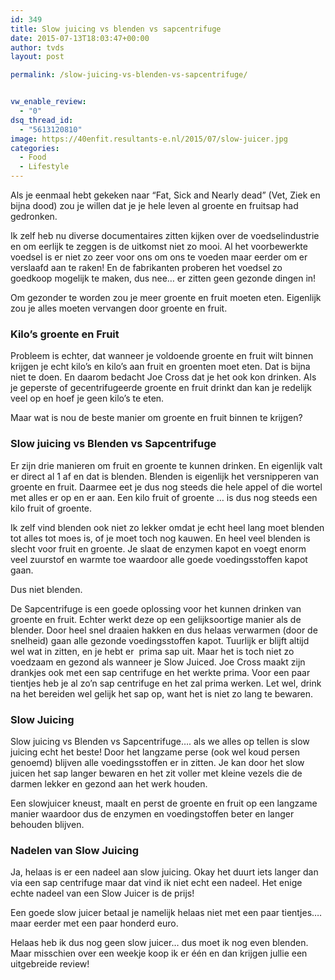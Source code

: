 ```yaml
---
id: 349
title: Slow juicing vs blenden vs sapcentrifuge
date: 2015-07-13T18:03:47+00:00
author: tvds
layout: post

permalink: /slow-juicing-vs-blenden-vs-sapcentrifuge/


vw_enable_review:
  - "0"
dsq_thread_id:
  - "5613120810"
image: https://40enfit.resultants-e.nl/2015/07/slow-juicer.jpg
categories:
  - Food
  - Lifestyle
---
```

Als je eenmaal hebt gekeken naar &#8220;Fat, Sick and Nearly dead&#8221; (Vet, Ziek en bijna dood) zou je willen dat je je hele leven al groente en fruitsap had gedronken.

Ik zelf heb nu diverse documentaires zitten kijken over de voedselindustrie en om eerlijk te zeggen is de uitkomst niet zo mooi. Al het voorbewerkte voedsel is er niet zo zeer voor ons om ons te voeden maar eerder om er verslaafd aan te raken! En de fabrikanten proberen het voedsel zo goedkoop mogelijk te maken, dus nee&#8230; er zitten geen gezonde dingen in!<!--more-->

Om gezonder te worden zou je meer groente en fruit moeten eten. Eigenlijk zou je alles moeten vervangen door groente en fruit.

### Kilo&#8217;s groente en Fruit

Probleem is echter, dat wanneer je voldoende groente en fruit wilt binnen krijgen je echt kilo&#8217;s en kilo&#8217;s aan fruit en groenten moet eten. Dat is bijna niet te doen. En daarom bedacht Joe Cross dat je het ook kon drinken. Als je geperste of gecentrifugeerde groente en fruit drinkt dan kan je redelijk veel op en hoef je geen kilo&#8217;s te eten.

Maar wat is nou de beste manier om groente en fruit binnen te krijgen?

### Slow juicing vs Blenden vs Sapcentrifuge

Er zijn drie manieren om fruit en groente te kunnen drinken. En eigenlijk valt er direct al 1 af en dat is blenden. Blenden is eigenlijk het versnipperen van groente en fruit. Daarmee eet je dus nog steeds die hele appel of die wortel met alles er op en er aan. Een kilo fruit of groente &#8230; is dus nog steeds een kilo fruit of groente.

Ik zelf vind blenden ook niet zo lekker omdat je echt heel lang moet blenden tot alles tot moes is, of je moet toch nog kauwen. En heel veel blenden is slecht voor fruit en groente. Je slaat de enzymen kapot en voegt enorm veel zuurstof en warmte toe waardoor alle goede voedingsstoffen kapot gaan.

Dus niet blenden.

De Sapcentrifuge is een goede oplossing voor het kunnen drinken van groente en fruit. Echter werkt deze op een gelijksoortige manier als de blender. Door heel snel draaien hakken en dus helaas verwarmen (door de snelheid) gaan alle gezonde voedingsstoffen kapot. Tuurlijk er blijft altijd wel wat in zitten, en je hebt er  prima sap uit. Maar het is toch niet zo voedzaam en gezond als wanneer je Slow Juiced. Joe Cross maakt zijn drankjes ook met een sap centrifuge en het werkte prima. Voor een paar tientjes heb je al zo&#8217;n sap centrifuge en het zal prima werken. Let wel, drink na het bereiden wel gelijk het sap op, want het is niet zo lang te bewaren.

### Slow Juicing

Slow juicing vs Blenden vs Sapcentrifuge&#8230;. als we alles op tellen is slow juicing echt het beste! Door het langzame perse (ook wel koud persen genoemd) blijven alle voedingsstoffen er in zitten. Je kan door het slow juicen het sap langer bewaren en het zit voller met kleine vezels die de darmen lekker en gezond aan het werk houden.

Een slowjuicer kneust, maalt en perst de groente en fruit op een langzame manier waardoor dus de enzymen en voedingstoffen beter en langer behouden blijven.

### Nadelen van Slow Juicing

Ja, helaas is er een nadeel aan slow juicing. Okay het duurt iets langer dan via een sap centrifuge maar dat vind ik niet echt een nadeel. Het enige echte nadeel van een Slow Juicer is de prijs!

Een goede slow juicer betaal je namelijk helaas niet met een paar tientjes&#8230;. maar eerder met een paar honderd euro.

Helaas heb ik dus nog geen slow juicer&#8230; dus moet ik nog even blenden. Maar misschien over een weekje koop ik er één en dan krijgen jullie een uitgebreide review!